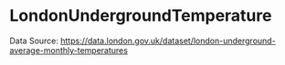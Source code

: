 # LondonUndergroundTemperature

Data Source: https://data.london.gov.uk/dataset/london-underground-average-monthly-temperatures

